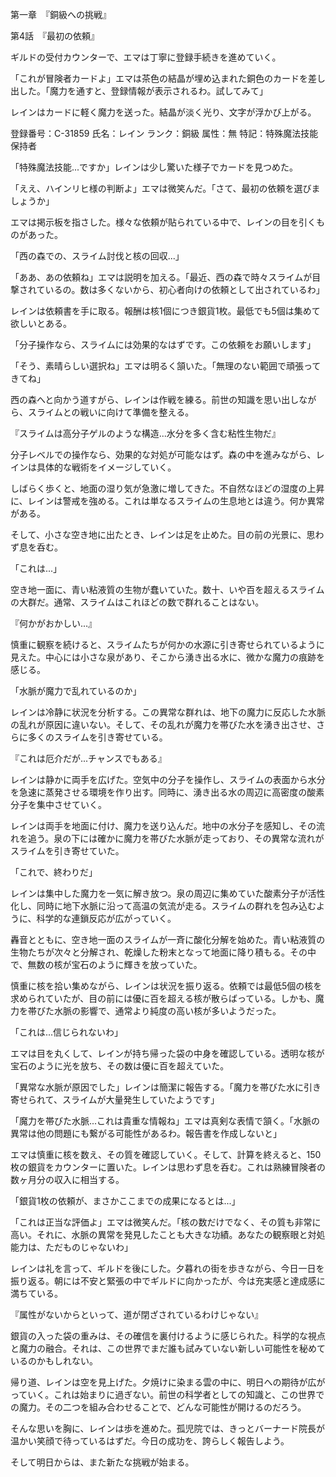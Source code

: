 第一章　『銅級への挑戦』

第4話　『最初の依頼』

ギルドの受付カウンターで、エマは丁寧に登録手続きを進めていく。

「これが冒険者カードよ」エマは茶色の結晶が埋め込まれた銅色のカードを差し出した。「魔力を通すと、登録情報が表示されるわ。試してみて」

レインはカードに軽く魔力を送った。結晶が淡く光り、文字が浮かび上がる。

登録番号：C-31859
氏名：レイン
ランク：銅級
属性：無
特記：特殊魔法技能保持者

「特殊魔法技能...ですか」レインは少し驚いた様子でカードを見つめた。

「ええ、ハインリヒ様の判断よ」エマは微笑んだ。「さて、最初の依頼を選びましょうか」

エマは掲示板を指さした。様々な依頼が貼られている中で、レインの目を引くものがあった。

「西の森での、スライム討伐と核の回収...」

「ああ、あの依頼ね」エマは説明を加える。「最近、西の森で時々スライムが目撃されているの。数は多くないから、初心者向けの依頼として出されているわ」

レインは依頼書を手に取る。報酬は核1個につき銀貨1枚。最低でも5個は集めて欲しいとある。

「分子操作なら、スライムには効果的なはずです。この依頼をお願いします」

「そう、素晴らしい選択ね」エマは明るく頷いた。「無理のない範囲で頑張ってきてね」

西の森へと向かう道すがら、レインは作戦を練る。前世の知識を思い出しながら、スライムとの戦いに向けて準備を整える。

『スライムは高分子ゲルのような構造...水分を多く含む粘性生物だ』

分子レベルでの操作なら、効果的な対処が可能なはず。森の中を進みながら、レインは具体的な戦術をイメージしていく。

しばらく歩くと、地面の湿り気が急激に増してきた。不自然なほどの湿度の上昇に、レインは警戒を強める。これは単なるスライムの生息地とは違う。何か異常がある。

そして、小さな空き地に出たとき、レインは足を止めた。目の前の光景に、思わず息を呑む。

「これは...」

空き地一面に、青い粘液質の生物が蠢いていた。数十、いや百を超えるスライムの大群だ。通常、スライムはこれほどの数で群れることはない。

『何かがおかしい...』

慎重に観察を続けると、スライムたちが何かの水源に引き寄せられているように見えた。中心には小さな泉があり、そこから湧き出る水に、微かな魔力の痕跡を感じる。

「水脈が魔力で乱れているのか」

レインは冷静に状況を分析する。この異常な群れは、地下の魔力に反応した水脈の乱れが原因に違いない。そして、その乱れが魔力を帯びた水を湧き出させ、さらに多くのスライムを引き寄せている。

『これは厄介だが...チャンスでもある』

レインは静かに両手を広げた。空気中の分子を操作し、スライムの表面から水分を急速に蒸発させる環境を作り出す。同時に、湧き出る水の周辺に高密度の酸素分子を集中させていく。

レインは両手を地面に付け、魔力を送り込んだ。地中の水分子を感知し、その流れを追う。泉の下には確かに魔力を帯びた水脈が走っており、その異常な流れがスライムを引き寄せていた。

「これで、終わりだ」

レインは集中した魔力を一気に解き放つ。泉の周辺に集めていた酸素分子が活性化し、同時に地下水脈に沿って高温の気流が走る。スライムの群れを包み込むように、科学的な連鎖反応が広がっていく。

轟音とともに、空き地一面のスライムが一斉に酸化分解を始めた。青い粘液質の生物たちが次々と分解され、乾燥した粉末となって地面に降り積もる。その中で、無数の核が宝石のように輝きを放っていた。

慎重に核を拾い集めながら、レインは状況を振り返る。依頼では最低5個の核を求められていたが、目の前には優に百を超える核が散らばっている。しかも、魔力を帯びた水脈の影響で、通常より純度の高い核が多いようだった。

「これは...信じられないわ」

エマは目を丸くして、レインが持ち帰った袋の中身を確認している。透明な核が宝石のように光を放ち、その数は優に百を超えていた。

「異常な水脈が原因でした」レインは簡潔に報告する。「魔力を帯びた水に引き寄せられて、スライムが大量発生していたようです」

「魔力を帯びた水脈...これは貴重な情報ね」エマは真剣な表情で頷く。「水脈の異常は他の問題にも繋がる可能性があるわ。報告書を作成しないと」

エマは慎重に核を数え、その質を確認していく。そして、計算を終えると、150枚の銀貨をカウンターに置いた。レインは思わず息を呑む。これは熟練冒険者の数ヶ月分の収入に相当する。

「銀貨1枚の依頼が、まさかここまでの成果になるとは...」

「これは正当な評価よ」エマは微笑んだ。「核の数だけでなく、その質も非常に高い。それに、水脈の異常を発見したことも大きな功績。あなたの観察眼と対処能力は、ただものじゃないわ」

レインは礼を言って、ギルドを後にした。夕暮れの街を歩きながら、今日一日を振り返る。朝には不安と緊張の中でギルドに向かったが、今は充実感と達成感に満ちている。

『属性がないからといって、道が閉ざされているわけじゃない』

銀貨の入った袋の重みは、その確信を裏付けるように感じられた。科学的な視点と魔力の融合。それは、この世界でまだ誰も試みていない新しい可能性を秘めているのかもしれない。

帰り道、レインは空を見上げた。夕焼けに染まる雲の中に、明日への期待が広がっていく。これは始まりに過ぎない。前世の科学者としての知識と、この世界での魔力。その二つを組み合わせることで、どんな可能性が開けるのだろう。

そんな思いを胸に、レインは歩を進めた。孤児院では、きっとバーナード院長が温かい笑顔で待っているはずだ。今日の成功を、誇らしく報告しよう。

そして明日からは、また新たな挑戦が始まる。
